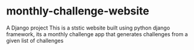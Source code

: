 # monthly-challenge-website
A Django project
This is a ststic website built using python django framework, its a monthly challenge app that generates challenges from a given list of challenges
